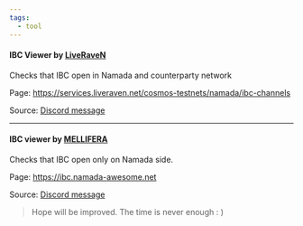 ```yaml
---
tags:
  - tool
---
```

#### IBC Viewer by  [LiveRaveN](https://services.liveraven.net/) 

Checks that IBC open in Namada and counterparty network

Page:    https://services.liveraven.net/cosmos-testnets/namada/ibc-channels

Source: [Discord message](https://discord.com/channels/833618405537218590/1193958565531103272/1212361629124137030)

---
#### IBC viewer by [MELLIFERA](https://mellifera.network)

Checks that IBC open only on Namada side.

Page: https://ibc.namada-awesome.net

Source: [Discord message]( https://discord.com/channels/833618405537218590/1193958565531103272/1212028133964775444)

> Hope will be improved. The time is never enough : ) 